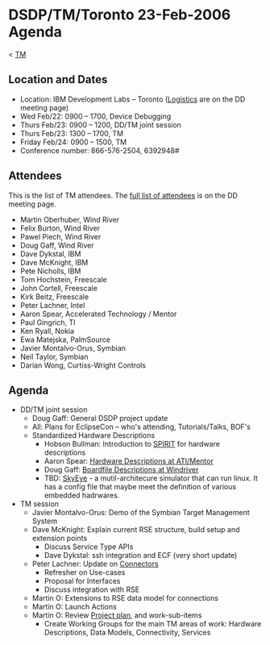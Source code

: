

DSDP/TM/Toronto 23-Feb-2006 Agenda
==================================

< [TM](./TM)

Location and Dates
------------------

*   Location: IBM Development Labs – Toronto ([Logistics](https://wiki.eclipse.org/DSDP/DD/Toronto_22-Feb-2006_Agenda#Logistics) are on the DD meeting page)
*   Wed Feb/22: 0900 – 1700, Device Debugging
*   Thurs Feb/23: 0900 – 1200, DD/TM joint session
*   Thurs Feb/23: 1300 – 1700, TM
*   Friday Feb/24: 0900 – 1500, TM
*   Conference number: 866-576-2504, 6392948#

Attendees
---------

This is the list of TM attendees. The [full list of attendees](https://wiki.eclipse.org/DSDP/DD/Toronto_22-Feb-2006_Agenda#Attendees) is on the DD meeting page.

*   Martin Oberhuber, Wind River
*   Felix Burton, Wind River
*   Pawel Piech, Wind River
*   Doug Gaff, Wind River
*   Dave Dykstal, IBM
*   Dave McKnight, IBM
*   Pete Nicholls, IBM
*   Tom Hochstein, Freescale
*   John Cortell, Freescale
*   Kirk Beitz, Freescale
*   Peter Lachner, Intel
*   Aaron Spear, Accelerated Technology / Mentor
*   Paul Gingrich, TI
*   Ken Ryall, Nokia
*   Ewa Matejska, PalmSource
*   Javier Montalvo-Orus, Symbian
*   Neil Taylor, Symbian
*   Darian Wong, Curtiss-Wright Controls

Agenda
------

*   DD/TM joint session
    *   Doug Gaff: General DSDP project update
    *   All: Plans for EclipseCon – who's attending, Tutorials/Talks, BOF's
    *   Standardized Hardware Descriptions
        *   Hobson Bullman: Introduction to [SPIRIT](http://www.spiritconsortium.com/) for hardware descriptions
        *   Aaron Spear: [Hardware Descriptions at ATI/Mentor](./DSDP-TM_Hardware_Descriptions_at_ATI/Mentor_2006x02x17 "DSDP-TM Hardware Descriptions at ATI/Mentor 2006x02x17")
        *   Doug Gaff: [Boardfile Descriptions at Windriver](./DSDP-TM_Boardfile_Descriptions_at_Windriver_2005x12x19 "DSDP-TM Boardfile Descriptions at Windriver 2005x12x19")
        *   TBD: [SkyEye](http://www.skyeye.org) \- a mutil-architecure simulator that can run linux. It has a config file that maybe meet the definition of various embedded hadrwares.
*   TM session
    *   Javier Montalvo-Orus: Demo of the Symbian Target Management System
    *   Dave McKnight: Explain current RSE structure, build setup and extension points
        *   Discuss Service Type APIs
        *   Dave Dykstal: ssh integration and ECF (very short update)
    *   Peter Lachner: Update on [Connectors](./DSDP-TM_Connector_Meeting_Salzburg_2005x11x14 "DSDP-TM Connector Meeting Salzburg 2005x11x14")
        *   Refresher on Use-cases
        *   Proposal for Interfaces
        *   Discuss integration with RSE
    *   Martin O: Extensions to RSE data model for connections
    *   Martin O: Launch Actions
    *   Martin O: Review [Project plan](https://www.eclipse.org/dsdp/tm/development/plan.php), and work-sub-items
        *   Create Working Groups for the main TM areas of work: Hardware Descriptions, Data Models, Connectivity, Services

